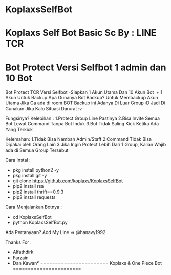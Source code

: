 # KoplaxsSelfBot
Koplaxs Self Bot
Basic Sc By : LINE TCR
============================================
Bot Protect Versi Selfbot 1 admin dan 10 Bot
============================================
Bot Protect TCR Versi Selfbot
-Siapkan 1 Akun Utama Dan 10 Akun Bot  + 1 Akun Untuk Backup
Apa Gunanya Bot Backup? 
Untuk Membackup Akun Utama Jika Ga ada di room
BOT Backup ini Adanya Di Luar Group :D
Jadi Di Gunakan Jika Kalo Situasi Darurat :v


Fungsinya?
Kelebihan :
1.Protect Group Line Pastinya
2.Bisa Invite Semua Bot Lewat Command Tanpa Bot Induk
3.Bot Tidak Saling Kick Ketika Ada Yang Terkick

Kelemahan:
1.Tidak Bisa Nambah Admin/Staff
2.Command Tidak Bisa Dipakai oleh Orang Lain
3.Jika Ingin Protect Lebih Dari 1 Group, Kalian Wajib ada di Semua Group Tersebut

Cara Instal :
- pkg install python2 -y
- pkg install git -y
- git clone https://github.com/koplaxs/KoplaxsSelfBot
- pip2 install rsa
- pip2 install thrift==0.9.3
- pip2 install requests

Cara Menjalankan Botnya :
- cd KoplaxsSelfBot
- python KoplaxsSelfBot.py

Ada Pertanyaan?
Add My Line => @hanavy1992

Thanks For :
- Alfathdirk
- Farzain
- Dan Kawan²
=======================
Koplaxs & One Piece Bot
=======================
